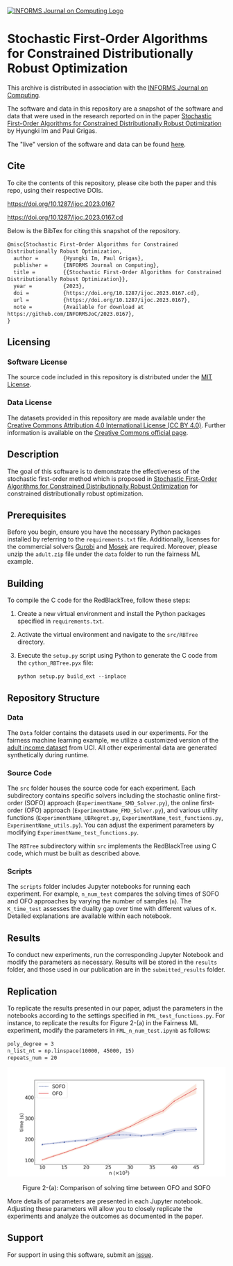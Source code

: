 [![INFORMS Journal on Computing Logo](https://INFORMSJoC.github.io/logos/INFORMS_Journal_on_Computing_Header.jpg)](https://pubsonline.informs.org/journal/ijoc)

# Stochastic First-Order Algorithms for Constrained Distributionally Robust Optimization

This archive is distributed in association with the [INFORMS Journal on
Computing](https://pubsonline.informs.org/journal/ijoc).

The software and data in this repository are a snapshot of the software and data
that were used in the research reported on in the paper 
[Stochastic First-Order Algorithms for Constrained Distributionally Robust Optimization](https://doi.org/10.1287/ijoc.2023.0167) by Hyungki Im and Paul Grigas. 

The "live" version of the software and data can be found [here](https://github.com/HyungkiIm/SFOM-DRO).

## Cite

To cite the contents of this repository, please cite both the paper and this repo, using their respective DOIs.

https://doi.org/10.1287/ijoc.2023.0167

https://doi.org/10.1287/ijoc.2023.0167.cd


Below is the BibTex for citing this snapshot of the repository.

```
@misc{Stochastic First-Order Algorithms for Constrained Distributionally Robust Optimization,
  author =        {Hyungki Im, Paul Grigas},
  publisher =     {INFORMS Journal on Computing},
  title =         {{Stochastic First-Order Algorithms for Constrained Distributionally Robust Optimization}},
  year =          {2023},
  doi =           {https://doi.org/10.1287/ijoc.2023.0167.cd},
  url =           {https://doi.org/10.1287/ijoc.2023.0167},
  note =          {Available for download at https://github.com/INFORMSJoC/2023.0167},
}  
```


## Licensing

### Software License

The source code included in this repository is distributed under the [MIT License](LICENSE).

### Data License

The datasets provided in this repository are made available under the [Creative Commons Attribution 4.0 International License (CC BY 4.0)](LICENSE_DATA). Further information is available on the [Creative Commons official page](https://creativecommons.org/licenses/by/4.0/).

## Description

The goal of this software is to demonstrate the effectiveness of the stochastic first-order method which is proposed in [Stochastic First-Order Algorithms for Constrained Distributionally Robust Optimization]() for constrained distributionally robust optimization.

## Prerequisites

Before you begin, ensure you have the necessary Python packages installed by referring to the `requirements.txt` file. Additionally, licenses for the commercial solvers [Gurobi](https://www.gurobi.com/) and [Mosek](https://www.mosek.com/) are required. Moreover, please unzip the `adult.zip` file under the `data` folder to run the fairness ML example.


## Building

To compile the C code for the RedBlackTree, follow these steps:

1. Create a new virtual environment and install the Python packages specified in `requirements.txt`.
2. Activate the virtual environment and navigate to the `src/RBTree` directory.
3. Execute the `setup.py` script using Python to generate the C code from the `cython_RBTree.pyx` file:

   ```
   python setup.py build_ext --inplace
   ```
## Repository Structure

### Data

The `Data` folder contains the datasets used in our experiments. For the fairness machine learning example, we utilize a customized version of the [adult income dataset](https://archive.ics.uci.edu/dataset/2/adult) from UCI. All other experimental data are generated synthetically during runtime.

### Source Code

The `src` folder houses the source code for each experiment. Each subdirectory contains specific solvers including the stochastic online first-order (SOFO) approach (`ExperimentName_SMD_Solver.py`), the online first-order (OFO) approach (`ExperimentName_FMD_Solver.py`), and various utility functions (`ExperimentName_UBRegret.py`, `ExperimentName_test_functions.py`, `ExperimentName_utils.py`). You can adjust the experiment parameters by modifying `ExperimentName_test_functions.py`.

The `RBTree` subdirectory within `src` implements the RedBlackTree using C code, which must be built as described above.

### Scripts

The `scripts` folder includes Jupyter notebooks for running each experiment. For example, `n_num_test` compares the solving times of SOFO and OFO approaches by varying the number of samples (`n`). The `K_time_test` assesses the duality gap over time with different values of `K`. Detailed explanations are available within each notebook.

## Results

To conduct new experiments, run the corresponding Jupyter Notebook and modify the parameters as necessary. Results will be stored in the `results` folder, and those used in our publication are in the `submitted_results` folder.

## Replication

To replicate the results presented in our paper, adjust the parameters in the notebooks according to the settings specified in `FML_test_functions.py`. For instance, to replicate the results for Figure 2-(a) in the Fairness ML experiment, modify the parameters in `FML_n_num_test.ipynb` as follows:

```
poly_degree = 3
n_list_nt = np.linspace(10000, 45000, 15)
repeats_num = 20
```

<div style="text-align: center;">
    <img src="figures/FML_n_num_test.jpg" alt="Figure 2-(a)" width="700" />
    <p style="text-align: center;">Figure 2-(a): Comparison of solving time between OFO and SOFO</p>
</div>

More details of parameters are presented in each Jupyter notebook. Adjusting these parameters will allow you to closely replicate the experiments and analyze the outcomes as documented in the paper. 

## Support

For support in using this software, submit an
[issue](https://github.com/HyungkiIm/SFOM-DRO/issues).
